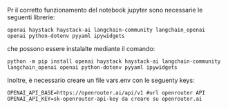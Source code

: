 
Pr il corretto funzionamento del notebook jupyter sono necessarie le seguenti librerie: 
    
    openai haystack haystack-ai langchain-community langchain_openai openai python-dotenv pyyaml ipywidgets

che possono essere instalalte mediante il comando:
    
    python -m pip install openai haystack haystack-ai langchain-community langchain_openai openai python-dotenv pyyaml ipywidgets

Inoltre, è necessario creare un file vars.env con le seguenty keys:
    
    OPENAI_API_BASE=https://openrouter.ai/api/v1 #url openrouter API
    OPENAI_API_KEY=sk-openrouter-api-key da creare su openrouter.ai